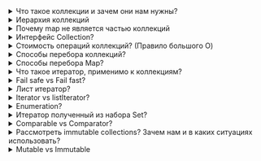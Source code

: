 <details><summary>Что такое коллекции и зачем они нам нужны?</summary>
    <p>Это структура данных, способная хранить в себе однотипные элементы, имеющая методы для обработки этих данных</p>
</details>

<details><summary>Иерархия коллекций</summary>
    <img src="https://highload.today/wp-content/uploads/2021/08/image8-3.png" width="70%">
</details>

<details><summary>Почему map не является частью коллекций</summary>
    <p>Разные структуры данных: List, Set, Queue - набор объектов одного типа. Map - набор пар Ключ-Значение</p>
    <p>List, Set, Queue имеют метод add, который принимает значение в качестве параметра для его добавления.<br>
    Map имеют метод put - который принимает параметры в виде ключ-значение для их добавления </p>
    <p>List, Set и Queue обеспечивают итерацию по значению, тогда как Map имеет 
        ключи для итерации, которые в конечном итоге представляют собой Set и Values as Collection.</p>
</details>

<details><summary>Интерфейс Collection?</summary>
    <p>Это обобщенный интерфейс служит основанием, на котором построен весь каркас коллекций, поскольку он должен быть реализован всеми классами коллекций.</p>
    <p>Collection расширяет интерфейс Iterable. Это означает, что все коллекции можно перебирать, организовав цикл for bach</p>
    <p>В интерфейсе Collection определяются основные методы, которые должны иметь все коллекции:<br>
    add, addAll, clear, contains, containsAll, equals, hashCode, isEmpty, iterator, remove, removeAll, retainAll, size, stream, toArray</p>
</details>

<details><summary>Стоимость операций коллекций? (Правило большого O)</summary>
    <p>При расчёте O большого мы должны исходить из худшего возможного варианта</p>
    <p>Удаление констант. Малоемкие операции, выполняющиеся за константное время (объявление переменной и тд) - опускаются</p>
    <p>Предоставление переменных с разными именами для отдельных входных данных</p>
    <p>Отбрасывание всех терминов, которые не являются доминирующими в вашем алгоритме</p>
    <a href="https://dev.to/coderjay06/four-rules-for-big-o-1915">Four Rules for Big O</a>
</details>

<details><summary>Способы перебора коллекций?</summary>
    <a href="https://juja.com.ua/java/java-collections/iterate-arraylist-java/">ArrayList — 8 способов итерации в Java</a>
    <p>Обычный цикл for</p> 
    <p>Цикл for each</p>
    <p>Цикл for с итератором</p>
    <p>Цикл while с итератором</p>
    <p>JDK 8: стрим с лямбда выражением</p>
    <p>JDK 8: стрим с ссылкой на метод</p>
    <p>JDK 8: Цикл for each с лямбда выражением</p>
    <p>JDK 8: Цикл for each с ссылкой на метод</p>
</details>

<details><summary>Способы перебора Мар?</summary>
    <a href="https://invest-map-nnov.com/different-ways-iterate-through-map-java">Различные способы перебора карты в Java</a>
    <p>В цикле for each использовать Map.entry в качестве элемента пробегая по myMap.entrySet(), и для получения ключа entry.getKey(), значения: entry.getValue()</p>
    <p>В цикле for each перебрать ключи myMap.keySet()</p>
    <p>В цикле for each перебрать ключи myMap.values()</p>
    <p>С помощью итератора: Iterator entries = map.entrySet().iterator(); while(entries.hasNext()) {Map.Entry entry = entries.next(); entry.getKey(); entry.getValue();}</p>
    <p>JDK 8 forEach: myMap.forEach((k,v)->System.out.println('Key : ' + k + ' Value : ' + v));</p>
</details>

<details><summary>Что такое итератор, применимо к коллекциям?</summary>
    <p>Iterator - можно перевести как переборщик. Это сущность, способная перебрать все элементы в коллекции. При этом она позволяет это сделать без
    вникания во внутреннюю структуру и устройство коллекций</p>
    <ul>Действия при работе с Iterator:
        <li>Получите итератор в начале коллекции, вызвав метод iterator() коллекции</li>
        <li>Настройте цикл, который вызывает hasNext(). Повторяйте цикл, пока hasNext() возвращает true</li>
        <li>Внутри цикла получите каждый элемент, вызывая next()</li>
    </ul>
    <ul>Методы:
        <li>boolean hasNext()</li>
        <li>E next()</li>
        <li>void remove()</li>
        <li>default void forEachRemaining(Consumer<? super Е> action)</li>
    </ul>
    <p>iterator для List — самая распространенная имплементация. Итератор идет от начала коллекции к ее концу: смотрит есть ли в наличии следующий элемент 
        и возвращает его, если таковой находится. На основе этого несложного алгоритма построен цикл for-each</p>
    <a href="https://javarush.ru/groups/posts/1884-pattern-iterator">Паттерн Iterator</a>
</details>

<details><summary>Fail safe vs Fail fast?</summary>
    <p>Fail-fast итератор генерирует исключение ConcurrentModificationException, если коллекция меняется во время итерации, а fail-safe – нет</p>
    <p><b>Fail-fast (безотказный)</b> – «быстрый» итератор. Когда после его создания коллекция как-либо изменилась, он падает с ошибкой без лишних разбирательств.
    Так работает итератор класса ArrayList, при изменении он выбрасывает ConcurrentModificationException.</p>
    <p><b>Fail-safe (отказоустойчивый)</b> – «умный» итератор. Обычно плата за отказоустойчивость – возможная неконсистентность данных («слабая консистентность»).
    Итератор класса ConcurrentHashMap работает с копией данных, он не выбросит исключение при изменении коллекции, но может не увидеть часть свежих изменений.</p>
    <a href="https://javarush.ru/groups/posts/399-skaz-o-dvukh-iteratorakh-strategii-konkurentnoy-modifikacii-v-java-">Сказ о двух итераторах: стратегии конкурентной модификации в Java</a>
</details>

<details><summary>Лист итератор?</summary>
    <p>Интерфейс ListIterator расширяет интерфейс Iterator и используется для двустороннего обхода списка и видоизменения его элементов.</p>
    <p>ListIterator можно получить вызывая метод listIterator() для коллекций, реализующих List.</p>
    <ul>Методы
        <li><b>void add(Е obj)</b> - вставляет obj перед элементом, который должен быть возвращен следующим вызовом next()</li>
        <li><b>boolean hasNext()</b> - возвращает true, если есть следующий элемент. В противном случае возвращает false</li>
        <li><b>boolean hasPrevious()</b> - возвращает true, если есть предыдущий элемент. В противном случае возвращает false</li>
        <li><b>Е next()</b> - возвращает следующий элемент. Если следующего нет, инициируется исключение NoSuchElementException</li>
        <li><b>int nextIndex()</b> - возвращает индекс следующего элемента. Если следующего нет, возвращается размер списка.</li>
        <li><b>Е previous()</b> - возвращает предыдущий элемент. Если предыдущего нет, инициируется исключение NoSuchElementException</li>
        <li><b>int previousIndex()</b> - возвращает индекс предыдущего элемента. Если предыдущего нет, возвращается -1</li>
        <li><b>void remove()</b> - удаляет текущий элемент из списка. Если remove() вызван до next() или previous(), инициируется исключение IllegalStateException</li>
        <li><b>void set(Е obj)</b> - присваивает obj текущему элементу. Это элемент, возвращенный последним вызовом next() или previous()</li>
    </ul>
</details>

<details><summary>Iterator vs listIterator?</summary>
    <p>ListIterator расширяет Iterator, чтобы обеспечить двунаправленный обход списка и модификацию элементов</p>
    <p>ListIterator есть возможность добавления элементов</p>
    <p>ListIterator есть возможность удаления элементов</p>
    <p>ListIterator работает только с реализациями List, а Iterator может работать и с Set, Map</p>
    <p>Возможность получить индекс элемента с помощью Iterator. Но поскольку список является последовательным и основан на индексах, вы можете получить индекс элемента с помощью ListIterator</p>
</details>

<details><summary>Enumeration?</summary>
    <p>Интерфейс Enumeration – определяет методы, с помощью которых можно перечислить (получить по одному) элементы в коллекции объектов</p>
    <p>Этот устаревший интерфейс был заменён Iterator. Хоть и не совсем, но Enumeration в Java считается устаревшим для нового кода. Однако он используется некоторыми методами, определёнными такими устаревшими классами, как Vector и Properties,
    используется другими API классами и сейчас широко используется в коде приложений.</p>
    <ul>Методы:
        <li><b>boolean hasMoreElements()</b> - возвращает true, если существуют элементы для извлечения, и false, когда все элементы были перечислены</li>
        <li><b>E nextElement()</b> - возвращает следующий объект в перечислении</li>
    </ul>
</details>

<details><summary>Итератор полученный из набора Set?</summary>
    Iterator iterator = mySet.iterator();<br>
    while (iterator.hasNext()) {<br>
    //do something with iterator.next()<br>
}
</details>

<details><summary>Comparable vs Comparator?</summary>
    <p><b>Comparable (сравнимый)</b> - объекты класса реализующего этот интерфейс можно сравнивать. Реализуя метод <b>int compareTo(T o)</b></p>
    <ul>compareTo(T o) возвращает int:
        <li>ноль, если два объекта равны</li>
        <li>число &gt; 0, если первый объект (на котором вызывается метод) больше, чем второй (который передается в качестве параметра)</li>
        <li>число &lt; 0, если первый объект меньше второго</li>
    </ul>
    <p><b>Comparator</b> - интерфейс для реалиации нестандартной сортировки. Является внешним по отношению к сравниваемому типу элемента. Это отдельный класс.
    Мы создаем несколько отдельных классов (которые реализуют Comparator) для сравнения по разным членам.</p>
    <ul>Чтоб им воспользоваться нужно проделать следующие шаги:
        <li>Создать класс, реализующий метод compare(), интерфейса Comparator, по аналогии как метод compareTo интерфейса Comparable</li>
        <li>Создать экземпляр этого класса</li>
        <li>Вызвать метод Collections.sort(list, myCompare), которому передать сортируемую коллекцию и экземпляр нашего компаратора</li>
    </ul>
    <ul>Выбор между Cpmparable и Comparator:
        <li>Comparable предназначен для объектов с естественным порядком, что означает, что сам объект должен знать, как его упорядочить</li>
        <li>Логически интерфейс Comparable сравнивает «эту» ссылку с указанным объектом, а Comparator в Java сравнивает два разных предоставленных объекта класса</li>
        <li>Если какой-либо класс реализует интерфейс Comparable в Java, то коллекция этого объекта, либо List, либо Array, может быть отсортирована автоматически с 
            помощью метода Collections.sort() или Arrays.sort(), а объекты будут отсортированы на основе естественного порядка, определенного методом CompareTo.
        </li>
        <li>Основная отличительная черта заключается в том, что при использовании сравнения мы можем использовать только одно сравнение.
            Принимая во внимание, что мы можем написать более одного пользовательского компаратора, как вы хотите, для данного типа, используя 
            разные интерпретации того, что означает сортировка.
        </li>
    </ul>
    <p>Подводя итог, если сортировка объектов должна быть основана на естественном порядке, используйте Comparable, тогда как если вам необходимо 
        выполнить сортировку по атрибутам разных объектов, используйте Comparator в Java.
    </p>
</details>

<details><summary>Рассмотреть immutable collections? Зачем нам и в каких ситуациях использовать?</summary>
    <p><b>ImmutableList</b> - это неизменяемый тип List. Содержимое списка является фиксированным или постоянным после объявления, т. е. доступно только для чтения</p>
    <p>При любой попытке добавить, удалить или обновить элементы в списке возникает исключение UnsupportedOperationException</p>
    <p>ImmutableList также не допускает null</p>
    <p>При любой попытке создать ImmutableList с нулевым элементом создается исключение NullPointerException. Если делается какая-либо 
        попытка добавить нулевой элемент в список, генерируется исключение UnsupportedOperationException
    </p>
    <ul>преимущества:
        <li>Потокобезопасность</li>
        <li>Эффективное использование памяти</li>
    </ul>
</details>

<details><summary>Mutable vs Immutable</summary>
    <p>Изменяемые объекты имеют поля, которые можно изменить; неизменяемые объекты не имеют полей, которые можно изменить после создания объекта</p>
    <p>Изменяемые объекты имеют поля, которые можно изменить; неизменяемые объекты не имеют полей, которые можно изменить после создания объекта</p>
</details>

